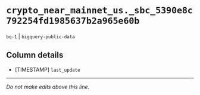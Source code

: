 # `crypto_near_mainnet_us._sbc_5390e8c792254fd1985637b2a965e60b`
`bq-1` | `bigquery-public-data`

## Column details
* [TIMESTAMP] `last_update`

-------------------------------------------------------------------------------
*Do not make edits above this line.*
